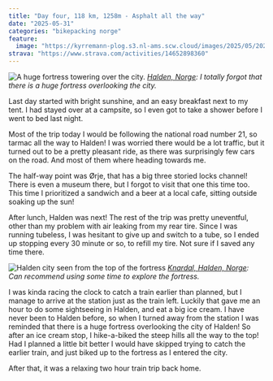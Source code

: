 ```yaml
---
title: "Day four, 118 km, 1258m - Asphalt all the way"
date: "2025-05-31"
categories: "bikepacking norge"
feature:
  image: "https://kyrremann-plog.s3.nl-ams.scw.cloud/images/2025/05/20250531_171302.jpg"
strava: "https://www.strava.com/activities/14652898360"
---
```



![A huge fortress towering over the city.](https://kyrremann-plog.s3.nl-ams.scw.cloud/images/2025/05/20250531_171302.jpg)
*[Halden, Norge](https://www.google.com/maps/place/59.1203584,11.384202399722222): I totally forgot that there is a huge fortress overlooking the city.*

Last day started with bright sunshine, and an easy breakfast next to my tent. I had stayed over at a campsite, so I even got to take a shower before I went to bed last night.

Most of the trip today I would be following the national road number 21, so tarmac all the way to Halden! I was worried there would be a lot traffic, but it turned out to be a pretty pleasant ride, as there was surprisingly few cars on the road. And most of them where heading towards me.

The half-way point was Ørje, that has a big three storied locks channel! There is even a museum there, but I forgot to visit that one this time too. This time I prioritized a sandwich and a beer at a local cafe, sitting outside soaking up the sun!

After lunch, Halden was next! The rest of the trip was pretty uneventful, other than my problem with air leaking from my rear tire. Since I was running tubeless, I was hesitant to give up and switch to a tube, so I ended up stopping every 30 minute or so, to refill my tire. Not sure if I saved any time there.


![Halden city seen from the top of the fortress](https://kyrremann-plog.s3.nl-ams.scw.cloud/images/2025/05/20250531_174914.jpg)
*[Knardal, Halden, Norge](https://www.google.com/maps/place/59.1189363,11.3961669): Can recommend using some time to explore the fortress.*

I was kinda racing the clock to catch a train earlier than planned, but I manage to arrive at the station just as the train left. Luckily that gave me an hour to do some sightseeing in Halden, and eat a big ice cream. I have never been to Halden before, so when I turned away from the station I was reminded that there is a huge fortress overlooking the city of Halden! So after an ice cream stop, I hike-a-biked the steep hills all the way to the top! Had I planned a little bit better I would have skipped trying to catch the earlier train, and just biked up to the fortress as I entered the city.

After that, it was a relaxing two hour train trip back home.